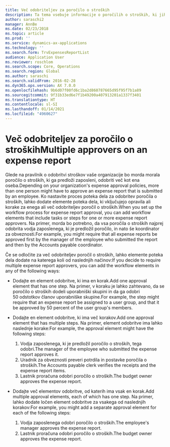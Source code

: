 ```yaml
---
title: Več odobriteljev za poročilo o stroških
description: Ta tema vsebuje informacije o poročilih o stroških, ki jih mora odobriti več oseb.
author: saraschi2
manager: AnnBe
ms.date: 02/23/2018
ms.topic: article
ms.prod: ''
ms.service: dynamics-ax-applications
ms.technology: ''
ms.search.form: TrvExpensesReportList
audience: Application User
ms.reviewer: roschlom
ms.search.scope: Core, Operations
ms.search.region: Global
ms.author: saraschi
ms.search.validFrom: 2016-02-28
ms.dyn365.ops.version: AX 7.0.0
ms.openlocfilehash: 9b6d07f00fd6c1ba2d860787665d95f95f7b1a89
ms.sourcegitcommit: 9f31b33ed6e7f1b49200a407913201a1337f3401
ms.translationtype: HT
ms.contentlocale: sl-SI
ms.lasthandoff: 01/14/2021
ms.locfileid: "4960627"
---
```

# <a name="multiple-approvers-on-an-expense-report"></a><span data-ttu-id="1516e-103">Več odobriteljev za poročilo o stroških</span><span class="sxs-lookup"><span data-stu-id="1516e-103">Multiple approvers on an expense report</span></span>

<span data-ttu-id="1516e-104">Glede na pravilnik o odobritvi stroškov vaše organizacije bo morda morala poročilo o stroških, ki ga predloži zaposleni, odobriti več kot ena oseba.</span><span class="sxs-lookup"><span data-stu-id="1516e-104">Depending on your organization's expense approval policies, more than one person might have to approve an expense report that is submitted by an employee.</span></span> <span data-ttu-id="1516e-105">Ko nastavite proces poteka dela za odobritev poročila o stroških, lahko dodate elemente poteka dela, ki vključujejo opravila ali korake za enega ali več odobriteljev poročil o stroških.</span><span class="sxs-lookup"><span data-stu-id="1516e-105">When you set up the workflow process for expense report approval, you can add workflow elements that include tasks or steps for one or more expense report approvers.</span></span> <span data-ttu-id="1516e-106">Na primer, morda bo potrebno, da vsa poročila o stroških najprej odobrita vodja zaposlenega, ki je predložil poročilo, in nato še koordinator za obveznosti.</span><span class="sxs-lookup"><span data-stu-id="1516e-106">For example, you might require that all expense reports be approved first by the manager of the employee who submitted the report and then by the Accounts payable coordinator.</span></span>

<span data-ttu-id="1516e-107">Če se odločite za več odobriteljev poročil o stroških, lahko elemente poteka dela dodate na katerega koli od naslednjih načinov:</span><span class="sxs-lookup"><span data-stu-id="1516e-107">If you decide to require multiple expense report approvers, you can add the workflow elements in any of the following ways:</span></span>

- <span data-ttu-id="1516e-108">Dodajte en element odobritve, ki ima en korak.</span><span class="sxs-lookup"><span data-stu-id="1516e-108">Add one approval element that has one step.</span></span> <span data-ttu-id="1516e-109">Na primer, v koraku je lahko zahtevano, da se poročilo o stroških dodeli uporabniški skupini in da ga odobri 50 odstotkov članov uporabniške skupine.</span><span class="sxs-lookup"><span data-stu-id="1516e-109">For example, the step might require that an expense report be assigned to a user group, and that it be approved by 50 percent of the user group's members.</span></span>
- <span data-ttu-id="1516e-110">Dodajte en element odobritve, ki ima več korakov.</span><span class="sxs-lookup"><span data-stu-id="1516e-110">Add one approval element that has multiple steps.</span></span> <span data-ttu-id="1516e-111">Na primer, element odobritve ima lahko naslednje korake:</span><span class="sxs-lookup"><span data-stu-id="1516e-111">For example, the approval element might have the following steps:</span></span>

    1. <span data-ttu-id="1516e-112">Vodja zaposlenega, ki je predložil poročilo o stroških, tega odobri.</span><span class="sxs-lookup"><span data-stu-id="1516e-112">The manager of the employee who submitted the expense report approves it.</span></span>
    2. <span data-ttu-id="1516e-113">Uradnik za obveznosti preveri potrdila in postavke poročila o stroških.</span><span class="sxs-lookup"><span data-stu-id="1516e-113">The Accounts payable clerk verifies the receipts and the expense report items.</span></span>
    3. <span data-ttu-id="1516e-114">Lastnik proračuna odobri poročilo o stroških.</span><span class="sxs-lookup"><span data-stu-id="1516e-114">The budget owner approves the expense report.</span></span>

- <span data-ttu-id="1516e-115">Dodajte več elementov odobritve, od katerih ima vsak en korak.</span><span class="sxs-lookup"><span data-stu-id="1516e-115">Add multiple approval elements, each of which has one step.</span></span> <span data-ttu-id="1516e-116">Na primer, lahko dodate ločen element odobritve za vsakega od naslednjih korakov:</span><span class="sxs-lookup"><span data-stu-id="1516e-116">For example, you might add a separate approval element for each of the following steps:</span></span>

    1. <span data-ttu-id="1516e-117">Vodja zaposlenega odobri poročilo o stroških.</span><span class="sxs-lookup"><span data-stu-id="1516e-117">The employee's manager approves the expense report.</span></span>
    2. <span data-ttu-id="1516e-118">Lastnik proračuna odobri poročilo o stroških.</span><span class="sxs-lookup"><span data-stu-id="1516e-118">The budget owner approves the expense report.</span></span>
